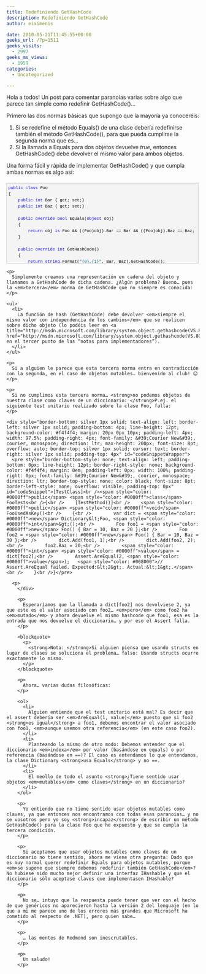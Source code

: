 ```yaml
---
title: Redefiniendo GetHashCode
description: Redefiniendo GetHashCode
author: eiximenis

date: 2010-05-21T11:45:55+00:00
geeks_url: /?p=1511
geeks_visits:
  - 2997
geeks_ms_views:
  - 1959
categories:
  - Uncategorized

---
```

Hola a todos! Un post para comentar paranoias varias sobre algo que parece tan simple como redefinir GetHashCode()…

Primero las dos normas básicas que supongo que la mayoría ya conoceréis: 

  1. Si se redefine el método Equals() de una clase debería redefinirse también el método GetHashCode(), para que pueda cumplirse la segunda norma que es…
  2. Si la llamada a Equals para dos objetos devuelve _true_, entonces GetHashCode() debe devolver el mismo valor para ambos objetos.

Una forma fácil y rápida de implementar GetHashCode() y que cumpla ambas normas es algo así:

<div style="border-bottom: silver 1px solid; text-align: left; border-left: silver 1px solid; padding-bottom: 4px; line-height: 12pt; background-color: #f4f4f4; margin: 20px 0px 10px; padding-left: 4px; width: 97.5%; padding-right: 4px; font-family: &#39;Courier New&#39;, courier, monospace; direction: ltr; max-height: 200px; font-size: 8pt; overflow: auto; border-top: silver 1px solid; cursor: text; border-right: silver 1px solid; padding-top: 4px" id="codeSnippetWrapper">
  <pre style="border-bottom-style: none; text-align: left; padding-bottom: 0px; line-height: 12pt; border-right-style: none; background-color: #f4f4f4; margin: 0em; padding-left: 0px; width: 100%; padding-right: 0px; font-family: &#39;Courier New&#39;, courier, monospace; direction: ltr; border-top-style: none; color: black; font-size: 8pt; border-left-style: none; overflow: visible; padding-top: 0px" id="codeSnippet"><span style="color: #0000ff">public</span> <span style="color: #0000ff">class</span> Foo<br />{<br />    <span style="color: #0000ff">public</span> <span style="color: #0000ff">int</span> Bar { get; set;}<br />    <span style="color: #0000ff">public</span> <span style="color: #0000ff">int</span> Baz { get; set;}<br />    <br />    <span style="color: #0000ff">public</span> <span style="color: #0000ff">override</span> <span style="color: #0000ff">bool</span> Equals(<span style="color: #0000ff">object</span> obj) <br />    {<br />        <span style="color: #0000ff">return</span> obj <span style="color: #0000ff">is</span> Foo && ((Foo)obj).Bar == Bar && ((Foo)obj).Baz == Baz;<br />    }<br /><br />    <span style="color: #0000ff">public</span> <span style="color: #0000ff">override</span> <span style="color: #0000ff">int</span> GetHashCode()<br />    {<br />        <span style="color: #0000ff">return</span> <span style="color: #0000ff">string</span>.Format(<span style="color: #006080">"{0},{1}"</span>, Bar, Baz).GetHashCode();<br />    }<br />}</pre>
  
  <p>
    </div> 
    
    <p>
      Simplemente creamos una representación en cadena del objeto y llamamos a GetHashCode de dicha cadena. ¿Algún problema? Bueno… pues la <em>tercera</em> norma de GetHashCode que no siempre es conocida:
    </p>
    
    <ul>
      <li>
        La función de hash (GetHashCode) debe devolver <em>siempre el mismo valor con independencia de los cambios</em> que se realicen sobre dicho objeto (lo podéis leer en <a title="http://msdn.microsoft.com/library/system.object.gethashcode(VS.80).aspx" href="http://msdn.microsoft.com/library/system.object.gethashcode(VS.80).aspx">http://msdn.microsoft.com/library/system.object.gethashcode(VS.80).aspx</a> en el tercer punto de las “notas para implementadores”).
      </li>
    </ul>
    
    <p>
      Si a alguien le parece que esta tercera norma entra en contradicción con la segunda, en el caso de objetos mutables… bienvenido al club! 😉
    </p>
    
    <p>
      Si no cumplimos esta tercera norma… <strong>no podemos objetos de nuestra clase como claves de un diccionario: </strong>P.ej. el siguiente test unitario realizado sobre la clase Foo, falla:
    </p>
    
    <div style="border-bottom: silver 1px solid; text-align: left; border-left: silver 1px solid; padding-bottom: 4px; line-height: 12pt; background-color: #f4f4f4; margin: 20px 0px 10px; padding-left: 4px; width: 97.5%; padding-right: 4px; font-family: &#39;Courier New&#39;, courier, monospace; direction: ltr; max-height: 200px; font-size: 8pt; overflow: auto; border-top: silver 1px solid; cursor: text; border-right: silver 1px solid; padding-top: 4px" id="codeSnippetWrapper">
      <pre style="border-bottom-style: none; text-align: left; padding-bottom: 0px; line-height: 12pt; border-right-style: none; background-color: #f4f4f4; margin: 0em; padding-left: 0px; width: 100%; padding-right: 0px; font-family: &#39;Courier New&#39;, courier, monospace; direction: ltr; border-top-style: none; color: black; font-size: 8pt; border-left-style: none; overflow: visible; padding-top: 0px" id="codeSnippet">[TestClass]<br /><span style="color: #0000ff">public</span> <span style="color: #0000ff">class</span> FooTests<br />{<br />    [TestMethod()]<br />    <span style="color: #0000ff">public</span> <span style="color: #0000ff">void</span> FooUsedAsKey()<br />    {<br />        var dict = <span style="color: #0000ff">new</span> Dictionary&lt;Foo, <span style="color: #0000ff">int</span>&gt;();<br />        Foo foo1 = <span style="color: #0000ff">new</span> Foo() { Bar = 10, Baz = 20 };<br />        Foo foo2 = <span style="color: #0000ff">new</span> Foo() { Bar = 10, Baz = 30 };<br />        dict.Add(foo1, 1);<br />        dict.Add(foo2, 2);<br />        foo2.Baz = 20;<br />        <span style="color: #0000ff">int</span> <span style="color: #0000ff">value</span> = dict[foo2];<br />        Assert.AreEqual(2, <span style="color: #0000ff">value</span>);   <span style="color: #008000">// Assert.AreEqual failed. Expected:&lt;2&gt;. Actual:&lt;1&gt;.</span><br />    }<br />}</pre>
      
      <p>
        </div> 
        
        <p>
          Esperaríamos que la llamada a dict[foo2] nos devolviese 2, ya que este es el valor asociado con foo2… <em>pero</em> como foo2 ha <em>mutado</em> y ahora devuelve el mismo hashcode que foo1, esa es la entrada que nos devuelve el diccionario… y por eso el Assert falla.
        </p>
        
        <blockquote>
          <p>
            <strong>Nota: </strong>Si alguien piensa que usando structs en lugar de clases se soluciona el problema… falso: Usando structs ocurre exactamente lo mismo.
          </p>
        </blockquote>
        
        <p>
          Ahora… varias dudas filosóficas:
        </p>
        
        <ol>
          <li>
            Alguien entiende que el test unitario está mal? Es decir que el assert debería ser <em>AreEqual(1, value)</em> puesto que si foo2 <strong>es igual</strong> a foo1, debemos encontrar el valor asociado con foo1, <em>aunque usemos otra referencia</em> (en este caso foo2).
          </li>
          <li>
            Planteando lo mismo de otro modo: Debemos entender que el diccionario <em>indexa</em> por valor (basándose en equals) o por referencia (basándose en ==)? El caso es entendamos lo que entendamos, la clase Dictionary <strong>usa Equals</strong> y no ==.
          </li>
          <li>
            El meollo de todo el asunto <strong>¿Tiene sentido usar objetos <em>mutables</em> como claves</strong> en un diccionario?
          </li>
        </ol>
        
        <p>
          Yo entiendo que no tiene sentido usar objetos mutables como claves, ya que entonces nos encontramos con todas esas paranoias… y no se vosotros pero yo soy <strong>incapaz</strong> de escribir un método GetHashCode() para la clase Foo que he expuesto y que se cumpla la tercera condición.
        </p>
        
        <p>
          Si aceptamos que usar objetos mutables como claves de un diccionario no tiene sentido, ahora me viene otra pregunta: Dado que es muy normal querer redefinir Equals para objetos mutables, porque <em>se supone que siempre debemos redefinir también GetHashCode</em>? No hubiese sido mucho mejor definir una interfaz IHashable y que el diccionario sólo aceptase claves que implementasen IHashable?
        </p>
        
        <p>
          No se… intuyo que la respuesta puede tener que ver con el hecho de que genéricos no aparecieron hasta la versión 2 del lenguaje (en lo que a mi me parece uno de los errores más grandes que Microsoft ha cometido al respecto de .NET), pero quien sabe…
        </p>
        
        <p>
          … las mentes de Redmond son inescrutables.
        </p>
        
        <p>
          Un saludo!
        </p>